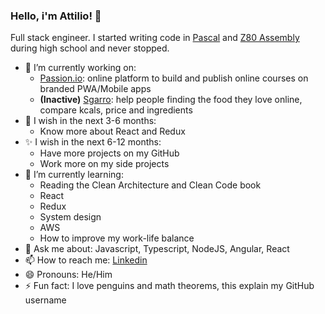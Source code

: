### Hello, i'm Attilio! 👋

Full stack engineer. I started writing code in [Pascal](https://en.wikipedia.org/wiki/Turbo_Pascal) and [Z80 Assembly](https://www.msx.org/wiki/Z80_Assembler_for_Dummies) during high school and never stopped.

- 🔭 I’m currently working on:
   - [Passion.io](http://passion.io/): online platform to build and publish online courses on branded PWA/Mobile apps
   - **(Inactive)** [Sgarro](https://sgarrospesafacile.it/): help people finding the food they love online, compare kcals, price and ingredients
- 🦄 I wish in the next 3-6 months:
   - Know more about React and Redux
- ✨ I wish in the next 6-12 months:
   - Have more projects on my GitHub
   - Work more on my side projects
- 🌱 I’m currently learning:
   - Reading the Clean Architecture and Clean Code book
   - React
   - Redux
   - System design
   - AWS
   - How to improve my work-life balance
- 💬 Ask me about: Javascript, Typescript, NodeJS, Angular, React
- 📫 How to reach me: [Linkedin](https://www.linkedin.com/in/attiliourb/)
- 😄 Pronouns: He/Him
- ⚡ Fun fact: I love penguins and math theorems, this explain my GitHub username
